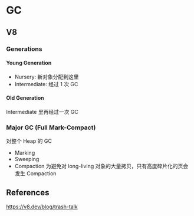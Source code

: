 # GC

## V8

### Generations

#### Young Generation

- Nursery: 新对象分配到这里
- Intermediate: 经过 1 次 GC

#### Old Generation

Intermediate 里再经过一次 GC

### Major GC (Full Mark-Compact)

对整个 Heap 的 GC

- Marking
- Sweeping
- Compaction 为避免对 long-living 对象的大量拷贝，只有高度碎片化的页会发生 Compaction

### 

## References

https://v8.dev/blog/trash-talk
